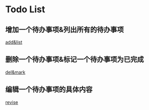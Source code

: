 # Todo List

## 增加一个待办事项&列出所有的待办事项

[add&list](./AddItem.gif)

## 删除一个待办事项&标记一个待办事项为已完成

[del&mark](del&mark.gif)

## 编辑一个待办事项的具体内容

[revise](./revise.gif)

